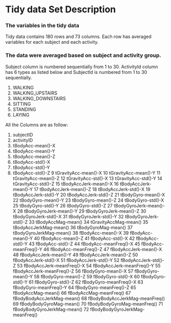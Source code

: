 # Tidy data Set Description

### The variables in the tidy data
Tidy data contains 180 rows and 73 columns. Each row has averaged variables for each subject and each activity.

### The data were averaged based on subject and activity group.
Subject column is numbered sequentially from 1 to 30. ActivityId column has 6 types as listed below and SubjectId is numbered from 1 to 30 sequentially.

1. WALKING
2. WALKING_UPSTAIRS
3. WALKING_DOWNSTAIRS
4. SITTING
5. STANDING
6. LAYING

All the Columns are as follow:
1.	subjectID
2.	activityID
3. 	tBodyAcc-mean()-X
4.	tBodyAcc-mean()-Y
5.	tBodyAcc-mean()-Z
6.	tBodyAcc-std()-X
7.	tBodyAcc-std()-Y
8.	tBodyAcc-std()-Z
9	tGravityAcc-mean()-X
10	tGravityAcc-mean()-Y
11	tGravityAcc-mean()-Z
12	tGravityAcc-std()-X
13	tGravityAcc-std()-Y
14	tGravityAcc-std()-Z
15	tBodyAccJerk-mean()-X
16	tBodyAccJerk-mean()-Y
17	tBodyAccJerk-mean()-Z
18	tBodyAccJerk-std()-X
19	tBodyAccJerk-std()-Y
20	tBodyAccJerk-std()-Z
21	tBodyGyro-mean()-X
22	tBodyGyro-mean()-Y
23	tBodyGyro-mean()-Z
24	tBodyGyro-std()-X
25	tBodyGyro-std()-Y
26	tBodyGyro-std()-Z
27	tBodyGyroJerk-mean()-X
28	tBodyGyroJerk-mean()-Y
29	tBodyGyroJerk-mean()-Z
30	tBodyGyroJerk-std()-X
31	tBodyGyroJerk-std()-Y
32	tBodyGyroJerk-std()-Z
33	tBodyAccMag-mean()
34	tGravityAccMag-mean()
35	tBodyAccJerkMag-mean()
36	tBodyGyroMag-mean()
37	tBodyGyroJerkMag-mean()
38	fBodyAcc-mean()-X
39	fBodyAcc-mean()-Y
40	fBodyAcc-mean()-Z
41	fBodyAcc-std()-X
42	fBodyAcc-std()-Y
43	fBodyAcc-std()-Z
44	fBodyAcc-meanFreq()-X
45	fBodyAcc-meanFreq()-Y
46	fBodyAcc-meanFreq()-Z
47	fBodyAccJerk-mean()-X
48	fBodyAccJerk-mean()-Y
49	fBodyAccJerk-mean()-Z
50	fBodyAccJerk-std()-X
51	fBodyAccJerk-std()-Y
52	fBodyAccJerk-std()-Z
53	fBodyAccJerk-meanFreq()-X
54	fBodyAccJerk-meanFreq()-Y
55	fBodyAccJerk-meanFreq()-Z
56	fBodyGyro-mean()-X
57	fBodyGyro-mean()-Y
58	fBodyGyro-mean()-Z
59	fBodyGyro-std()-X
60	fBodyGyro-std()-Y
61	fBodyGyro-std()-Z
62	fBodyGyro-meanFreq()-X
63	fBodyGyro-meanFreq()-Y
64	fBodyGyro-meanFreq()-Z
65	fBodyAccMag-mean()
66	fBodyAccMag-meanFreq()
67	fBodyBodyAccJerkMag-mean()
68	fBodyBodyAccJerkMag-meanFreq()
69	fBodyBodyGyroMag-mean()
70	fBodyBodyGyroMag-meanFreq()
71	fBodyBodyGyroJerkMag-mean()
72	fBodyBodyGyroJerkMag-meanFreq()
